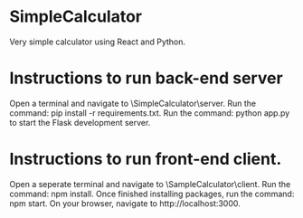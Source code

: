 # SimpleCalculator
Very simple calculator using React and Python.

# Instructions to run back-end server
Open a terminal and navigate to \SimpleCalculator\server.
Run the command: pip install -r requirements.txt.
Run the command: python app.py to start the Flask development server.

# Instructions to run front-end client.
Open a seperate terminal and navigate to \SampleCalculator\client.
Run the command: npm install.
Once finished installing packages, run the command: npm start.
On your browser, navigate to http://localhost:3000.

